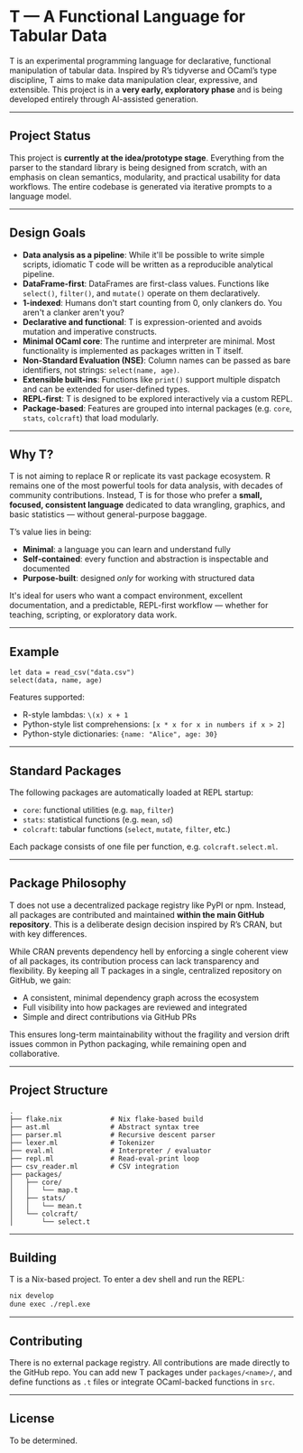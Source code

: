 # T — A Functional Language for Tabular Data

T is an experimental programming language for declarative, functional manipulation of tabular data. Inspired by R’s tidyverse and OCaml’s type discipline, T aims to make data manipulation clear, expressive, and extensible. This project is in a **very early, exploratory phase** and is being developed entirely through AI-assisted generation.

---

## Project Status

This project is **currently at the idea/prototype stage**. Everything from the parser to the standard library is being designed from scratch, with an emphasis on clean semantics, modularity, and practical usability for data workflows. The entire codebase is generated via iterative prompts to a language model.

---

## Design Goals

- **Data analysis as a pipeline**: While it'll be possible to write simple scripts, idiomatic T code will be written as a reproducible analytical pipeline.
- **DataFrame-first**: DataFrames are first-class values. Functions like `select()`, `filter()`, and `mutate()` operate on them declaratively.
- **1-indexed**: Humans don't start counting from 0, only clankers do. You aren't a clanker aren't you?
- **Declarative and functional**: T is expression-oriented and avoids mutation and imperative constructs.
- **Minimal OCaml core**: The runtime and interpreter are minimal. Most functionality is implemented as packages written in T itself.
- **Non-Standard Evaluation (NSE)**: Column names can be passed as bare identifiers, not strings: `select(name, age)`.
- **Extensible built-ins**: Functions like `print()` support multiple dispatch and can be extended for user-defined types.
- **REPL-first**: T is designed to be explored interactively via a custom REPL.
- **Package-based**: Features are grouped into internal packages (e.g. `core`, `stats`, `colcraft`) that load modularly.

---

## Why T?

T is not aiming to replace R or replicate its vast package ecosystem. R remains one of the most powerful tools for data analysis, with decades of community contributions. Instead, T is for those who prefer a **small, focused, consistent language** dedicated to data wrangling, graphics, and basic statistics — without general-purpose baggage.

T’s value lies in being:

- **Minimal**: a language you can learn and understand fully
- **Self-contained**: every function and abstraction is inspectable and documented
- **Purpose-built**: designed *only* for working with structured data

It's ideal for users who want a compact environment, excellent documentation, and a predictable, REPL-first workflow — whether for teaching, scripting, or exploratory data work.
 
---

## Example

```t
let data = read_csv("data.csv")
select(data, name, age)
```

Features supported:

- R-style lambdas: `\(x) x + 1`
- Python-style list comprehensions: `[x * x for x in numbers if x > 2]`
- Python-style dictionaries: `{name: "Alice", age: 30}`

---

## Standard Packages

The following packages are automatically loaded at REPL startup:

- `core`: functional utilities (e.g. `map`, `filter`)
- `stats`: statistical functions (e.g. `mean`, `sd`)
- `colcraft`: tabular functions (`select`, `mutate`, `filter`, etc.)

Each package consists of one file per function, e.g. `colcraft.select.ml`.

---

## Package Philosophy

T does not use a decentralized package registry like PyPI or npm. Instead, all packages are contributed and maintained **within the main GitHub repository**. This is a deliberate design decision inspired by R’s CRAN, but with key differences.

While CRAN prevents dependency hell by enforcing a single coherent view of all packages, its contribution process can lack transparency and flexibility. By keeping all T packages in a single, centralized repository on GitHub, we gain:

- A consistent, minimal dependency graph across the ecosystem
- Full visibility into how packages are reviewed and integrated
- Simple and direct contributions via GitHub PRs

This ensures long-term maintainability without the fragility and version drift issues common in Python packaging, while remaining open and collaborative.

---

## Project Structure

```
.
├── flake.nix            # Nix flake-based build
├── ast.ml               # Abstract syntax tree
├── parser.ml            # Recursive descent parser
├── lexer.ml             # Tokenizer
├── eval.ml              # Interpreter / evaluator
├── repl.ml              # Read-eval-print loop
├── csv_reader.ml        # CSV integration
├── packages/
│   ├── core/
│   │   └── map.t
│   ├── stats/
│   │   └── mean.t
│   └── colcraft/
│       └── select.t
```

---

## Building

T is a Nix-based project. To enter a dev shell and run the REPL:

```sh
nix develop
dune exec ./repl.exe
```

---

## Contributing

There is no external package registry. All contributions are made directly to the GitHub repo. You can add new T packages under `packages/<name>/`, and define functions as `.t` files or integrate OCaml-backed functions in `src`.

---

## License

To be determined.

